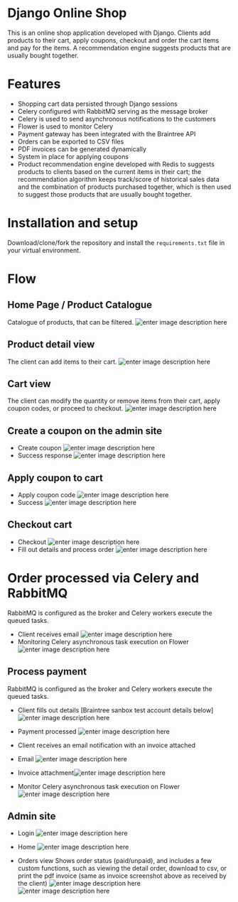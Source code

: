 
<!-- markdownlint-disable -->
# Django Online Shop

This is an online shop application developed with Django. Clients add products to their cart, apply coupons, checkout and order the cart items and pay for the items. A recommendation engine suggests products that are usually bought together.

# Features
- Shopping cart data persisted through Django sessions
- Celery configured with RabbitMQ serving as the message broker
- Celery is used to send asynchronous notifications to the customers
- Flower is used to monitor Celery
- Payment gateway has been integrated with the Braintree API
- Orders can be exported to CSV files
- PDF invoices can be generated dynamically
- System in place for applying coupons
- Product recommendation engine developed with Redis to suggests products to clients based on the current items in their cart; the recommendation algorithm keeps track/score of historical sales data and the combination of products purchased together, which is then used to suggest those products that are usually bought together.

# Installation and setup

Download/clone/fork the repository and install the `requirements.txt` file in your virtual environment.

# Flow
## Home Page / Product Catalogue
Catalogue of products, that can be filtered.
![enter image description here](https://github.com/bartventer/django-online-shop/blob/master/myshop/github_images/1.%20127.0.0.1_8000_home.png?raw=true)

## Product detail view
The client can add items to their cart.
![enter image description here](https://github.com/bartventer/django-online-shop/blob/master/myshop/github_images/2.%20127.0.0.1_8000_3_colombian-heavy-roast_add_to_cart.png?raw=true)


## Cart view
The client can modify the quantity or remove items from their cart, apply coupon codes, or proceed to checkout.
![enter image description here](https://github.com/bartventer/django-online-shop/blob/master/myshop/github_images/3.%20127.0.0.1_8000_cart_%20.png?raw=true)


## Create a coupon on the admin site
- Create coupon
![enter image description here](https://github.com/bartventer/django-online-shop/blob/master/myshop/github_images/4.%20127.0.0.1_8000_admin_coupons_coupon_1_change_.png?raw=true)
- Success response
![enter image description here](https://github.com/bartventer/django-online-shop/blob/master/myshop/github_images/5.%20127.0.0.1_8000_admin_coupons_coupon_%20success.png?raw=true)

## Apply coupon to cart
- Apply coupon code
![enter image description here](https://github.com/bartventer/django-online-shop/blob/master/myshop/github_images/6.%20127.0.0.1_8000_cart_%20apply%20coupon.png?raw=true)
- Success
![enter image description here](https://github.com/bartventer/django-online-shop/blob/master/myshop/github_images/7.%20127.0.0.1_8000_cart_%20coupon_applied%20.png?raw=true)

## Checkout cart
- Checkout
![enter image description here](https://github.com/bartventer/django-online-shop/blob/master/myshop/github_images/8.%20127.0.0.1_8000_orders_create_%20checkout.png?raw=true)
- Fill out details and process order
![enter image description here](https://github.com/bartventer/django-online-shop/blob/master/myshop/github_images/9.%20127.0.0.1_8000_orders_create_%20add_details.png?raw=true)

# Order processed via Celery and RabbitMQ
RabbitMQ is configured as the broker and Celery workers execute the queued tasks.
- Client receives email
![enter image description here](https://github.com/bartventer/django-online-shop/blob/master/myshop/github_images/10.%20Order%20received%20email.png?raw=true)
- Monitoring Celery asynchronous task execution on Flower
![enter image description here](https://github.com/bartventer/django-online-shop/blob/master/myshop/github_images/11.%20Order%20received%20celery%20task%20processed%20flower.png?raw=true)


## Process payment
RabbitMQ is configured as the broker and Celery workers execute the queued tasks.

- Client fills out details [Braintree sanbox test account details below]
![enter image description here](https://github.com/bartventer/django-online-shop/blob/master/myshop/github_images/12.%20127.0.0.1_8000_payment_process_.png?raw=true)

- Payment processed
![enter image description here](https://github.com/bartventer/django-online-shop/blob/master/myshop/github_images/13.%20127.0.0.1_8000_payment_done_%20(1).png?raw=true)

- Client receives an email notification with an invoice attached
- Email
![enter image description here](https://github.com/bartventer/django-online-shop/blob/master/myshop/github_images/14.%20127.0.0.1_8000_payment_done_%20email%20received.png?raw=true)
- Invoice attachment![enter image description here](https://github.com/bartventer/django-online-shop/blob/master/myshop/github_images/15.%20payment%20done_%20invoice%20email%20attachment.png?raw=true)

- Monitor Celery asynchronous task execution on Flower
![enter image description here](https://github.com/bartventer/django-online-shop/blob/master/myshop/github_images/15.1%20localhost_5555_tasks.png?raw=true)

## Admin site
- Login
![enter image description here](https://github.com/bartventer/django-online-shop/blob/master/myshop/github_images/16.%20127.0.0.1_8000_admin_login__next%3D_admin_.png?raw=true)

- Home
![enter image description here](https://github.com/bartventer/django-online-shop/blob/master/myshop/github_images/17.%20127.0.0.1_8000_admin_.png?raw=true)

- Orders view
Shows order status (paid/unpaid), and includes a few custom functions, such as viewing the detail order, download to csv, or print the pdf invoice (same as invoice screenshot above as received by the client)
![enter image description here](https://github.com/bartventer/django-online-shop/blob/master/myshop/github_images/18.%20admin_site_orders.png?raw=true)
![enter image description here](https://github.com/bartventer/django-online-shop/blob/master/myshop/github_images/19.%20admin_export_to_csv.png?raw=true)
